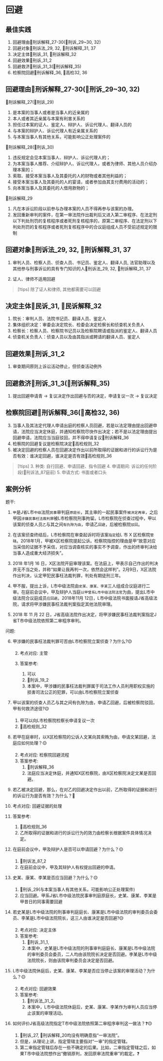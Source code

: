 # 回避

## 最佳实践

1. 回避理由🚪刑诉解释_27-30(🚪刑诉_29~30, 32)
2. 回避对象🚪刑诉法_29, 32, 🚪刑诉解释_31, 37
3. 决定主体🚪刑诉_31, 🚪刑诉解释_32
4. 回避效果🚪刑诉_31_2
5. 回避救济🚪刑诉_31_3(🚪刑诉解释_35)
6. 检察院回避🚪刑诉解释_36, 🚪高检32, 36

## 回避理由🚪刑诉解释_27-30(🚪刑诉_29~30, 32)

🚪刑诉解释_27(🚪刑诉_29)
1. 是本案的当事人或者是当事人的近亲属的
2. 本人或者其近亲属与本案有利害关系的
3. 担任过本案的证人、鉴定人、辩护人、诉讼代理人、翻译人员的
4. 与本案的辩护人、诉讼代理人有近亲属关系的
5. 与本案当事人有其他关系，可能影响公正处理案件的

🚪刑诉解释_28(🚪刑诉_30)
1. 违反规定会见本案当事人、辩护人、诉讼代理人的；
2. 为本案当事人推荐、介绍辩护人、诉讼代理人，或者为律师、其他人员介绍办理本案的；
3. 索取、接受本案当事人及其委托的人的财物或者其他利益的；
4. 接受本案当事人及其委托的人的宴请，或者参加由其支付费用的活动的；
5. 向本案当事人及其委托的人借用款物的；

🚪刑诉解释_29
1. 凡在本诉讼阶段以前参与办理本案的人员不得再参与该案的办理。
2. 发回重新审判的案件，在第一审法院作出裁判后又进入第二审程序、在法定刑以下判处刑罚的复核程序或者死刑复核程序的，原第二审程序、在法定刑以下判处刑罚的复核程序或者死刑复核程序中的合议庭组成人员不受前述规定的限制

## 回避对象🚪刑诉法_29, 32, 🚪刑诉解释_31, 37

1. 审判人员、检察人员、侦查人员、书记员、鉴定人、翻译人员, 法官助理以及其他参与刑事诉讼的具有专门知识的人🚪刑诉法_29, 32, 🚪刑诉解释_31, 37

2. 证人、律师不适用回避

> [!tips]
> 除了证人和律师, 其他都需要可以回避


## 决定主体🚪民诉_31, 🚪民诉解释_32

1. 院长：审判人员、法院书记员、翻译人员、鉴定人
2. 集体组织决定：审委会决定院长、检委会决定检察长和侦查机关负责人
3. 检察长：检察人员、检察院书记员以及检察院聘请或指派的鉴定人、翻译人员
4. 侦查机关负责人：侦查人员以及由其指派或聘请的翻译人员、鉴定人

## 回避效果🚪刑诉_31_2
1. 审查期间原则上诉讼活动停止，但侦查活动例外

## 回避救济🚪刑诉_31_3(🚪刑诉解释_35)

1. 提出回避申请青 -> 复议决定作出回避与否的决定，申请复议一次 -> 复议决定

## 检察院回避🚪刑诉解释_36(🚪高检32, 36)

3. 当事人及其法定代理人申请出庭的检察人员回避，若是以法定理由提出回避申请，法院应当决定休庭，并通知检察院尽快作出决定；若不是以法定理由提出回避申请，法院应当当庭驳回，并不得申请复议🚪刑诉解释_36
4. 检察院的回避复议是检察院决定🚪高检规则_32
5. 被决定回避的检察人员在回避决定作出以前所取得的证据和进行的诉讼行为是否有效：谁决定回避，谁决定是否有效🚪高检规则_36

> [!tips]
> 3. 种类: 自行回避、申请回避、指令回避
> 4. 申请期间: 诉讼的任何阶段(🚪刑诉法_87庭前)
> 5. 申请方式: 书面或者口头

## 案例分析

题干:

1. `甲`是J省L市`中级`法院`民事`审判庭`原庭长`，其主审的一起民事案件`被决定再审`，之后甲因`涉嫌民事枉法裁判罪`被L市检察院刑事拘留。L市检察院在侦查过程中，甲以该案的侦查人员`乙`与其之间`有仇隙为由`，申请乙`回避`，后被检察院`驳回`。

2. 在该案侦查终结后，L市检察院在审查起诉时将该案`指定`给L 市 X 区检察院`管辖`。2018年1月，甲被X区检察院提起公诉。检察院指控的理由是甲“故意对应当采信的证据不予采信，对应当调查核实的事实不予调查，作出的终审判决给当事人造成重大经济损失”。

3. 2018 年1月 16 日，X区法院开庭审理该案。在法庭上，甲表示自己作出的判决并无不当之处，并称“如果让我再判一次，依然会这样判”。2月9日，X区法院作出判决，认定甲犯民事枉法裁判罪，判处有期徒刑三年。

4. 甲不服，提出上诉，L市中级法院由`史某、康某、李某`三人组成合议庭进行二审。在庭前会议中，甲及辩护人当庭`以甲曾系L市中级法院法官`为由，提出L市中级法院合议庭成员`应回避`。2018年11月 12日，L市中级法院书面报请J省高级法院，请求将甲涉嫌民事枉法裁判案指定其他法院审理。

5. 2018 年 11 月 22 日，J省高级法院作出决定，将甲涉嫌民事枉法裁判案指定J省T市中级法院依照第二审程序审判。


问题:

6. 甲涉嫌的民事枉法裁判罪可否由L市检察院立案侦查？为什么?🟡

   
   2. 考点对应: 主管
   3. 答案参考: 

        1. 可以
        2. 🚪刑诉_19_2
        3. 本案中，甲涉嫌的民事枉法裁判罪属于司法工作人员利用职权实施的损害司法公正的犯罪，可以由L市检察院立案侦查

7. 甲以该案的侦查人员乙与其之间有仇隙为由，申请乙回避，后被检察院驳回，甲有何救济途径?🟡
    
    1. 甲可以向L市检察院检察长申请复议一次
    2. 🚪高检规则_32

8. 若甲在庭审时，以X区检察院的公诉人文某向其索贿为由，申请文某回避，法庭应如何处理？🟡

   2. 考点对应: 检察院回避流程
   3. 答案参考: 
        1. 🚪刑诉解释_36
        2. 法庭应当决定休庭，并通知X区检察院，由X区检察院决定文某是否回避。

9.  若乙被决定回避，那么，在对乙的回避决定作出以前，乙所取得的证据和进行的诉讼行为是否有效？为什么？🔴
   
   2. 考点对应: 回避证据的处理
   3. 答案参考: 
        1. 🚪高检规则_36
        2. 乙所取得的证据和进行的诉讼行为的效力由检察长根据案件具体情况决定。

10. 在庭前会议中，甲及辩护人是否可以申请回避？为什么？🟡
    
    1. 🚪刑诉法_87_2
    2. 在庭前会议中，甲及其辩护人有权提出回避的申请。

3. 史某、康某、李某是否应当回避？为什么？🟡
    
    1. 🚪刑诉_29(与本案当事人有其他关系，可能影响公正处理案件)
    2. 应当回避。甲系J省L市中级法院民事审判庭原庭长，史某、康某、李某是甲昔日的同事需要回避

4. 若史某是L市中级法院的刑事审判庭庭长、康某是L市中级法院的审判委员会委员、李某是L市中级法院院长，这三人由谁决定是否回避?🟡
    
    2. 考点对应: 决定主体
    3. 答案参考: 
        1. 🚪刑诉_31_1, 
        2. 本案中，史某是L市中级法院的刑事审判庭庭长、康某是L市中级法院的审判委员会委员，二人均由该院院长决定是否回避。李某是L市中级法院院长，则由该院审判委员会决定是否回避。

5. L市中级法院休庭后，史某、康某、李某是否应当停止该案的审理活动？为什么？🟡
    
    2. 考点对应: 回避效果
    3. 答案参考:
        1. 🚪刑诉法_31_2。
        2. 本案中，L市中级法院休庭后，史某、康某、李某作为审判人员应当停止该案的审理活动。

6. 如何评价J省高级法院指定T市中级法院依照第二审程序审判这一做法？❓🟡

    1. 🚪刑诉_27, 🚪刑诉解释_20均没有明确意指“一审法院”。
    2. 但是，从理论上讲，指定管辖主要指对“一审”的指定管辖。
    3. 第二审指定管辖后存在一些不确定的后果。比如，二审指定管辖之后，如果T市中级法院想作出“撤销原判，发回原审法院重审”的裁定。❓